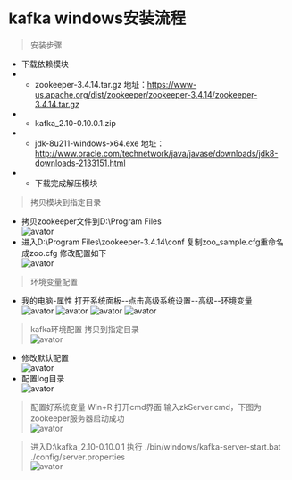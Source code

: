 # kafka windows安装流程

> 安装步骤
- 下载依赖模块
- - zookeeper-3.4.14.tar.gz 地址：https://www-us.apache.org/dist/zookeeper/zookeeper-3.4.14/zookeeper-3.4.14.tar.gz
- - kafka_2.10-0.10.0.1.zip
- - jdk-8u211-windows-x64.exe 地址：http://www.oracle.com/technetwork/java/javase/downloads/jdk8-downloads-2133151.html
- - 下载完成解压模块
> 拷贝模块到指定目录
- 拷贝zookeeper文件到D:\Program Files<br>
![avator](images/copy_zookeeper.png)
- 进入D:\Program Files\zookeeper-3.4.14\conf  复制zoo_sample.cfg重命名成zoo.cfg 修改配置如下<br>
![avator](images/zoo.png)

> 环境变量配置
- 我的电脑-属性 打开系统面板--点击高级系统设置--高级--环境变量<br>
![avator](images/path.png)
![avator](images/path_value.png)
![avator](images/zoo_home.png)
![avator](images/zoo_path.png)

> kafka环境配置  拷贝到指定目录<br>
![avator](images/kafka_copy.png)

- 修改默认配置<br>
![avator](images/kafka_server_pro.png)
- 配置log目录<br>
![avator](images/server_pro.png)

> 配置好系统变量  Win+R  打开cmd界面 输入zkServer.cmd，下图为zookeeper服务器启动成功<br>
![avator](images/zkServer.png)

> 进入D:\kafka_2.10-0.10.0.1  执行 ./bin/windows/kafka-server-start.bat ./config/server.properties<br>
![avator](images/kafka_succ.png)
